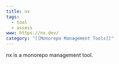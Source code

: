 ```yaml
---
title: nx
tags:
  - tool
  - assess
www: https://nx.dev/
category: "[[Monorepo Management Tools]]"
---
```

nx is a monorepo management tool.